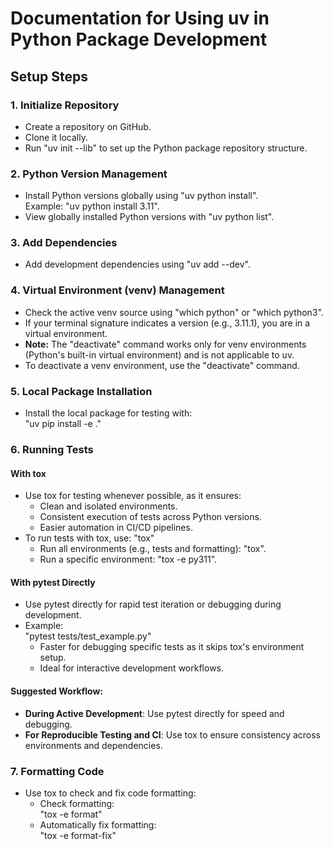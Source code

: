 # Documentation for Using uv in Python Package Development

## Setup Steps

### 1. Initialize Repository
- Create a repository on GitHub.  
- Clone it locally.  
- Run "uv init --lib" to set up the Python package repository structure.

### 2. Python Version Management
- Install Python versions globally using "uv python install".  
  Example: "uv python install 3.11".  
- View globally installed Python versions with "uv python list".

### 3. Add Dependencies
- Add development dependencies using "uv add --dev".

### 4. Virtual Environment (venv) Management
- Check the active venv source using "which python" or "which python3".  
- If your terminal signature indicates a version (e.g., 3.11.1), you are in a virtual environment.  
- **Note:** The "deactivate" command works only for venv environments (Python's built-in virtual environment) and is not applicable to uv.  
- To deactivate a venv environment, use the "deactivate" command.

### 5. Local Package Installation
- Install the local package for testing with:  
  "uv pip install -e ."

### 6. Running Tests

#### With tox
- Use tox for testing whenever possible, as it ensures:
  - Clean and isolated environments.
  - Consistent execution of tests across Python versions.
  - Easier automation in CI/CD pipelines.
- To run tests with tox, use:
  "tox"
  - Run all environments (e.g., tests and formatting): "tox".
  - Run a specific environment: "tox -e py311".

#### With pytest Directly
- Use pytest directly for rapid test iteration or debugging during development.  
- Example:  
  "pytest tests/test_example.py"
  - Faster for debugging specific tests as it skips tox's environment setup.
  - Ideal for interactive development workflows.

#### Suggested Workflow:
- **During Active Development**: Use pytest directly for speed and debugging.
- **For Reproducible Testing and CI**: Use tox to ensure consistency across environments and dependencies.

### 7. Formatting Code
- Use tox to check and fix code formatting:
  - Check formatting:  
    "tox -e format"
  - Automatically fix formatting:  
    "tox -e format-fix"
